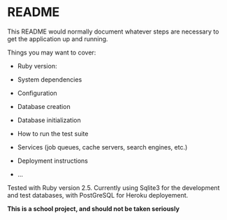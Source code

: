 # README

This README would normally document whatever steps are necessary to get the
application up and running.

Things you may want to cover:

* Ruby version: 

* System dependencies

* Configuration

* Database creation

* Database initialization

* How to run the test suite

* Services (job queues, cache servers, search engines, etc.)

* Deployment instructions

* ...

Tested with Ruby version 2.5.
Currently using Sqlite3 for the development and test databases, with PostGreSQL for Heroku deployement.

**This is a school project, and should not be taken seriously**
